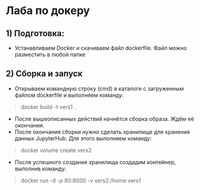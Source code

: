 # Лаба по докеру
## 1) Подготовка:
* Устанавливаем Docker и скачиваем файл dockerfile. Файл можно разместить в любой папке
## 2) Сборка и запуск
* Открываем командную строку (cmd) в каталоге с загруженным файлом dockerfile и выполняем команду:
> docker build -t vers1 .
* После вышеописанных действий начнётся сборка образа. Ждём её окончания.
* После окончания сборки нужно сделать хранилище для хранения данных JupyterHub. Для этого выполняем команду:
 >docker volume create vers2
 * После успешного создания хранилища создадим контейнер, выполнив команду:
>docker run -d -p 80:8000 -v vers2:/home vers1
